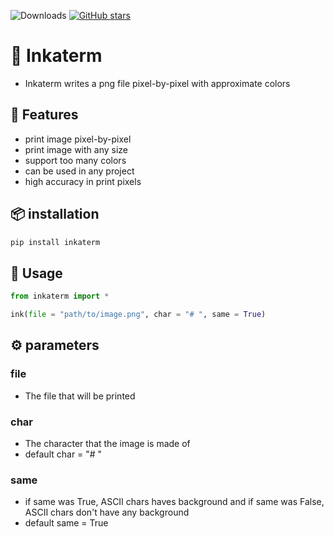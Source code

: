 ![Downloads](https://static.pepy.tech/personalized-badge/inkaterm?period=total&units=international_system&left_color=grey&right_color=blue&left_text=Downloads) [![GitHub stars](https://img.shields.io/github/stars/Redstar1228/Inkaterm?style=social)](https://github.com/Redstar1228/Inkaterm)
# 🔏 Inkaterm
+ Inkaterm writes a png file pixel-by-pixel with approximate colors
## 🎨 Features
+ print image pixel-by-pixel
+ print image with any size
+ support too many colors
+ can be used in any project
+ high accuracy in print pixels
## 📦 installation
```Bash
pip install inkaterm
```
## 🚀 Usage
```Python
from inkaterm import *

ink(file = "path/to/image.png", char = "# ", same = True)
```
## ⚙️ parameters
### file
+ The file that will be printed
### char
+ The character that the image is made of
+ default char = "# "
### same
+ if same was True, ASCII chars haves background and if same was False, ASCII chars don't have any background
+ default same = True
